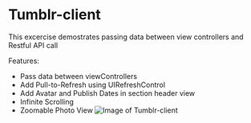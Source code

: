 # Tumblr-client
This excercise demostrates passing data between view controllers and Restful API call

Features:
* Pass data between viewControllers
* Add Pull-to-Refresh using UIRefreshControl
* Add Avatar and Publish Dates in section header view
* Infinite Scrolling
* Zoomable Photo View
![Image of Tumblr-client](https://github.com/mr618show/animation-gesture/blob/master/Tumblr.gif)
